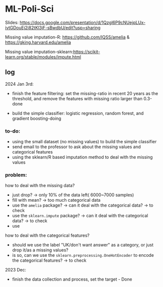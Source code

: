 # ML-Poli-Sci


Slides: https://docs.google.com/presentation/d/1Qzgl6P9cNUejpLUx-ivtGDouEj2i82tKl3jF-sBwdbU/edit?usp=sharing

Missing value imputation-R: https://github.com/IQSS/amelia & https://gking.harvard.edu/amelia

Missing value imputation-sklearn:https://scikit-learn.org/stable/modules/impute.html

## log

2024 Jan 3rd: 

- finish the feature filtering: set the missing-ratio  in recent 20 years as the threshold, and remove the features with missing ratio larger than 0.3-done

- build the simple classifier: logistic regression, random forest, and gradient boosting-doing

### to-do:
- using the small dataset (no missing values) to build the simple classifier
- send email to the professor to ask about the missing values and categorical features
- using the sklearn/R based imputation method to deal with the missing values 


### problem: 
how to deal with the missing data?

- just drop? -> only 10% of the data left( 6000~7000 samples)
- fill with mean? -> too much categorical data
- use the `amelia` package? -> can it deal with the categorical data? -> to check
- use the `sklearn.impute` package? -> can it deal with the categorical data? -> to check
- use 

how to deal with the categorical features?
- should we use the label "UK/don't want answer" as a category, or just drop it/as a missing values?
-  is so, can we use the `sklearn.preprocessing.OneHotEncoder` to encode the categorical features? -> to check

2023 Dec: 

- finish the data collection and process, set the target - Done

